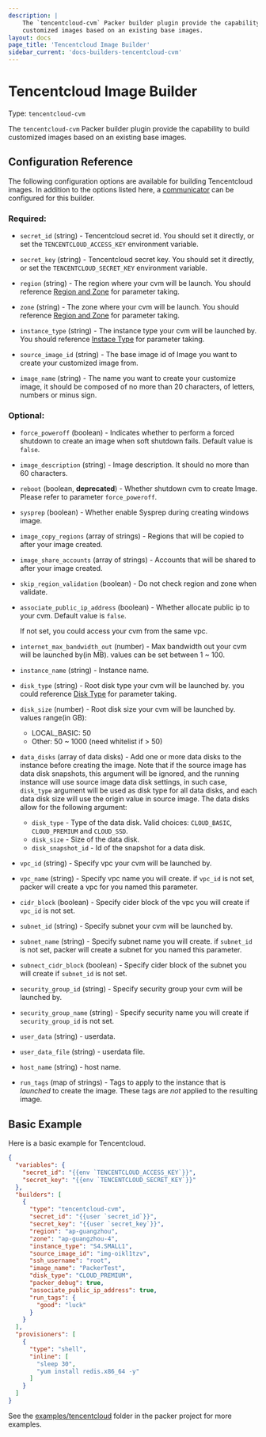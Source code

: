 ```yaml
---
description: |
    The `tencentcloud-cvm` Packer builder plugin provide the capability to build
    customized images based on an existing base images.
layout: docs
page_title: 'Tencentcloud Image Builder'
sidebar_current: 'docs-builders-tencentcloud-cvm'
---
```


# Tencentcloud Image Builder

Type: `tencentcloud-cvm`

The `tencentcloud-cvm` Packer builder plugin provide the capability to build
customized images based on an existing base images.

## Configuration Reference

The following configuration options are available for building Tencentcloud images.
In addition to the options listed here,
a [communicator](/docs/templates/communicator.html) can be configured for this builder.

### Required:

-   `secret_id` (string) - Tencentcloud secret id. You should set it directly,
    or set the `TENCENTCLOUD_ACCESS_KEY` environment variable.

-   `secret_key` (string) - Tencentcloud secret key. You should set it directly,
    or set the `TENCENTCLOUD_SECRET_KEY` environment variable.

-   `region` (string) - The region where your cvm will be launch. You should
    reference [Region and Zone](https://intl.cloud.tencent.com/document/product/213/6091)
    for parameter taking.

-   `zone` (string) - The zone where your cvm will be launch. You should
    reference [Region and Zone](https://intl.cloud.tencent.com/document/product/213/6091)
    for parameter taking.

-   `instance_type` (string) - The instance type your cvm will be launched by.
    You should reference [Instace Type](https://intl.cloud.tencent.com/document/product/213/11518)
    for parameter taking.

-   `source_image_id` (string) - The base image id of Image you want to create
    your customized image from.

-   `image_name` (string) - The name you want to create your customize image,
    it should be composed of no more than 20 characters, of letters, numbers
    or minus sign.

### Optional:

-   `force_poweroff` (boolean) - Indicates whether to perform a forced shutdown to
    create an image when soft shutdown fails. Default value is `false`.

-   `image_description` (string) - Image description. It should no more than 60 characters.

-   `reboot` (boolean, **deprecated**) - Whether shutdown cvm to create Image.
    Please refer to parameter `force_poweroff`.

-   `sysprep` (boolean) - Whether enable Sysprep during creating windows image.

-   `image_copy_regions` (array of strings) - Regions that will be copied to after
    your image created.

-   `image_share_accounts` (array of strings) - Accounts that will be shared to
    after your image created.

-   `skip_region_validation` (boolean) - Do not check region and zone when validate.

-   `associate_public_ip_address` (boolean) - Whether allocate public ip to your cvm.
    Default value is `false`.

    If not set, you could access your cvm from the same vpc.

-   `internet_max_bandwidth_out` (number) - Max bandwidth out your cvm will be launched by(in MB).
    values can be set between 1 ~ 100.

-   `instance_name` (string) - Instance name.

-   `disk_type` (string) - Root disk type your cvm will be launched by. you could
    reference [Disk Type](https://intl.cloud.tencent.com/document/product/213/15753#SystemDisk)
    for parameter taking.

-   `disk_size` (number) - Root disk size your cvm will be launched by. values range(in GB):
    -  LOCAL_BASIC: 50
    -  Other: 50 ~ 1000 (need whitelist if > 50)

-   `data_disks` (array of data disks) - Add one or more data disks to the instance before creating the
    image. Note that if the source image has data disk snapshots, this argument will be ignored, and
    the running instance will use source image data disk settings, in such case, `disk_type`
    argument will be used as disk type for all data disks, and each data disk size will use the
    origin value in source image.
    The data disks allow for the following argument:
    -  `disk_type` - Type of the data disk. Valid choices: `CLOUD_BASIC`, `CLOUD_PREMIUM` and `CLOUD_SSD`.
    -  `disk_size` - Size of the data disk.
    -  `disk_snapshot_id` - Id of the snapshot for a data disk.

-   `vpc_id` (string) - Specify vpc your cvm will be launched by.

-   `vpc_name` (string) - Specify vpc name you will create. if `vpc_id` is not set, packer will
    create a vpc for you named this parameter.

-   `cidr_block` (boolean) - Specify cider block of the vpc you will create if `vpc_id` is not set.

-   `subnet_id` (string) - Specify subnet your cvm will be launched by.

-   `subnet_name` (string) - Specify subnet name you will create. if `subnet_id` is not set, packer will
    create a subnet for you named this parameter.

-   `subnect_cidr_block` (boolean) - Specify cider block of the subnet you will create if
    `subnet_id` is not set.

-   `security_group_id` (string) - Specify security group your cvm will be launched by.

-   `security_group_name` (string) - Specify security name you will create if `security_group_id` is not set.

-   `user_data` (string) - userdata.

-   `user_data_file` (string) - userdata file.

-   `host_name` (string) - host name.

-   `run_tags` (map of strings) - Tags to apply to the instance that is *launched* to create the image.
    These tags are *not* applied to the resulting image.

## Basic Example

Here is a basic example for Tencentcloud.

``` json
{
  "variables": {
    "secret_id": "{{env `TENCENTCLOUD_ACCESS_KEY`}}",
    "secret_key": "{{env `TENCENTCLOUD_SECRET_KEY`}}"
  },
  "builders": [
    {
      "type": "tencentcloud-cvm",
      "secret_id": "{{user `secret_id`}}",
      "secret_key": "{{user `secret_key`}}",
      "region": "ap-guangzhou",
      "zone": "ap-guangzhou-4",
      "instance_type": "S4.SMALL1",
      "source_image_id": "img-oikl1tzv",
      "ssh_username": "root",
      "image_name": "PackerTest",
      "disk_type": "CLOUD_PREMIUM",
      "packer_debug": true,
      "associate_public_ip_address": true,
      "run_tags": {
        "good": "luck"
      }
    }
  ],
  "provisioners": [
    {
      "type": "shell",
      "inline": [
        "sleep 30",
        "yum install redis.x86_64 -y"
      ]
    }
  ]
}
```

See the
[examples/tencentcloud](https://github.com/hashicorp/packer/tree/master/examples/tencentcloud)
folder in the packer project for more examples.
